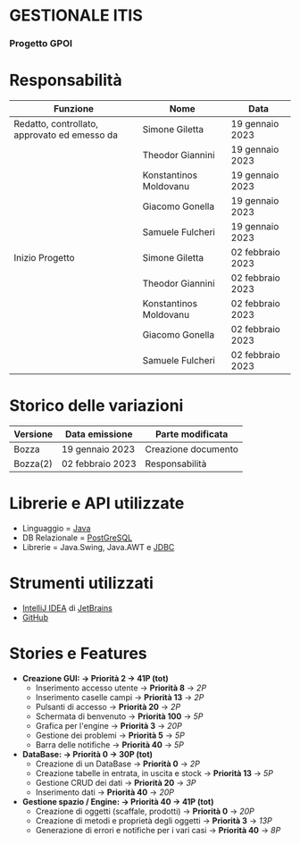# GESTIONALE ITIS
### Progetto GPOI

# Responsabilità
| Funzione                                     | Nome                   | Data             |
|----------------------------------------------|------------------------|----------------- |
| Redatto, controllato, approvato ed emesso da | Simone Giletta         | 19 gennaio 2023  |  
|                                              | Theodor Giannini       | 19 gennaio 2023  |  
|                                              | Konstantinos Moldovanu | 19 gennaio 2023  |  
|                                              | Giacomo Gonella        | 19 gennaio 2023  |  
|                                              | Samuele Fulcheri       | 19 gennaio 2023  |
| Inizio Progetto                              | Simone Giletta         | 02 febbraio 2023 |
|                                              | Theodor Giannini       | 02 febbraio 2023 | 
|                                              | Konstantinos Moldovanu | 02 febbraio 2023 |  
|                                              | Giacomo Gonella        | 02 febbraio 2023 |  
|                                              | Samuele Fulcheri       | 02 febbraio 2023 |


# Storico delle variazioni
| Versione        | Data emissione   | Parte modificata    |
|-----------------|----------------- |---------------------|
| Bozza           | 19 gennaio 2023  | Creazione documento |
| Bozza(2)        | 02 febbraio 2023 | Responsabilità      |


# Librerie e API utilizzate
* Linguaggio = [Java](https://www.oracle.com/java/technologies/)
* DB Relazionale = [PostGreSQL](https://www.postgresql.org/)
* Librerie = Java.Swing, Java.AWT e [JDBC](https://www.oracle.com/it/database/technologies/appdev/jdbc-downloads.html)

# Strumenti utilizzati
* [IntelliJ IDEA](https://www.jetbrains.com/idea/) di [JetBrains](https://www.jetbrains.com/)
* [GitHub](https://github.com/)

# Stories e Features
* **Creazione GUI: -> Priorità 2 -> 41P (tot)**
  - Inserimento accesso utente -> **Priorità 8** -> *2P*
  - Inserimento caselle campi -> **Priorità 13** -> *2P*
  - Pulsanti di accesso -> **Priorità 20** -> *2P*
  - Schermata di benvenuto -> **Priorità 100** -> *5P*
  - Grafica per l'engine -> **Priorità 3** -> *20P*
  - Gestione dei problemi -> **Priorità 5** -> *5P*
  - Barra delle notifiche -> **Priorità 40** -> *5P*
* **DataBase: -> Priorità 0 -> 30P (tot)**
  - Creazione di un DataBase -> **Priorità 0** -> *2P*
  - Creazione tabelle in entrata, in uscita e stock -> **Priorità 13** -> *5P*
  - Gestione CRUD dei dati -> **Priorità 20** -> *3P*
  - Inserimento dati -> **Priorità 40** -> *20P*
* **Gestione spazio / Engine: -> Priorità 40 -> 41P (tot)**
  - Creazione di oggetti (scaffale, prodotti) -> **Priorità 0** -> *20P*
  - Creazione di metodi e proprietà degli oggetti -> **Priorità 3** -> *13P*
  - Generazione di errori e notifiche per i vari casi -> **Priorità 40** -> *8P*
